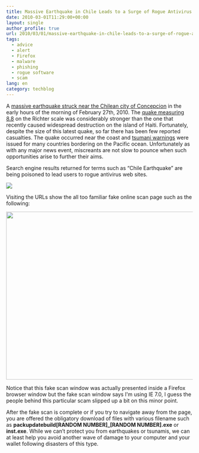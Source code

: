 ```yaml
---
title: Massive Earthquake in Chile Leads to a Surge of Rogue Antivirus
date: 2010-03-01T11:29:00+00:00
layout: single
author_profile: true
url: 2010/03/01/massive-earthquake-in-chile-leads-to-a-surge-of-rogue-antivirus/
tags:
  - advice
  - alert
  - Firefox
  - malware
  - phishing
  - rogue software
  - scam
lang: en
category: techblog
---
```

A [massive earthquake struck near the Chilean city of Concepcion](http://news.bbc.co.uk/2/hi/americas/8540289.stm) in the early hours of the morning of February 27th, 2010. The [quake measuring 8.8](http://www.prh.noaa.gov/ptwc/?region=1&id=pacific.2010.02.27.104329) on the Richter scale was considerably stronger than the one that recently caused widespread destruction on the island of Haiti. Fortunately, despite the size of this latest quake, so far there has been few reported casualties. The quake occurred near the coast and [tsumani warnings](http://www.prh.noaa.gov/ptwc/messages/pacific/2010/pacific.2010.02.27.144553.txt) were issued for many countries bordering on the Pacific ocean. Unfortunately as with any major news event, miscreants are not slow to pounce when such opportunities arise to further their aims.

Search engine results returned for terms such as “Chile Earthquake” are being poisoned to lead users to rogue antivirus web sites.

<div>
  <a href="http://1.bp.blogspot.com/_vaUVXcmC3OI/S4ucsVYyXmI/AAAAAAAABCk/AHrysmBJBl0/s1600-h/chile_search.PNG" imageanchor="1"><img border="0" src="http://1.bp.blogspot.com/_vaUVXcmC3OI/S4ucsVYyXmI/AAAAAAAABCk/AHrysmBJBl0/s640/chile_search.PNG" /></a>
</div>

Visiting the URLs show the all too familiar fake online scan page such as the following:

<div>
  <a href="http://1.bp.blogspot.com/_vaUVXcmC3OI/S4uctv85STI/AAAAAAAABCs/wux7OJlKsg8/s1600-h/fakescan.png" imageanchor="1"><img border="0" height="452" src="http://1.bp.blogspot.com/_vaUVXcmC3OI/S4uctv85STI/AAAAAAAABCs/wux7OJlKsg8/s640/fakescan.png" width="640" /></a>
</div>

Notice that this fake scan window was actually presented inside a Firefox browser window but the fake scan window says I'm using IE 7.0, I guess the people behind this particular scam slipped up a bit on this minor point.

After the fake scan is complete or if you try to navigate away from the page, you are offered the obligatory download of files with various filename such as **packupdatebuild[RANDOM NUMBER]_[RANDOM NUMBER].exe** or **inst.exe**. While we can’t protect you from earthquakes or tsunamis, we can at least help you avoid another wave of damage to your computer and your wallet following disasters of this type.